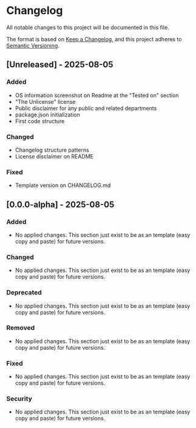 # Changelog

All notable changes to this project will be documented in this file.

The format is based on [Keep a Changelog](https://keepachangelog.com/en/1.1.0/),
and this project adheres to [Semantic Versioning](https://semver.org/spec/v2.0.0.html).

## [Unreleased] - 2025-08-05

### Added

- OS information screenshot on Readme at the "Tested on" section
- "The Unlicense" license
- Public disclaimer for any public and related departments
- package.json initialization
- First code structure

### Changed
- Changelog structure patterns
- License disclaimer on README

### Fixed
- Template version on CHANGELOG.md

## [0.0.0-alpha] - 2025-08-05

### Added

- No applied changes. This section just exist to be as an template (easy copy and paste) for future versions.

### Changed

- No applied changes. This section just exist to be as an template (easy copy and paste) for future versions.

### Deprecated

- No applied changes. This section just exist to be as an template (easy copy and paste) for future versions.

### Removed

- No applied changes. This section just exist to be as an template (easy copy and paste) for future versions.

### Fixed

- No applied changes. This section just exist to be as an template (easy copy and paste) for future versions.

### Security

- No applied changes. This section just exist to be as an template (easy copy and paste) for future versions.